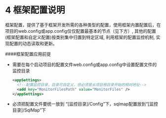 # 4 框架配置说明
框架配置，提供了基于框架开发所需的各种类型的配置，使用框架内置配置后，在项目的web.config或app.config仅仅配置最基本的节点（见下方）, 其他的配置(框架配置和自定义配置)按类别集中归置到特定区域, 利用框架的配置监控机制, 实现配置的动态读取和更新。

####框架配置应用前提

* 需要在每个启动项目的配置文件web.config或app.config中设置配置文件的监控目录
  ```xml
  <appSettings>
    <!--配置监控目录，目录可自定义，但必须是从项目根目录开始的相对地址-->
    <add key="MonitorFilesPath" value="MonitorFiles" />
  </appSettings>
  ```
* 必须把配置文件要统一放到 “[监控目录]/Config”下，sqlmap配置放到“[监控目录]/SqlMap”下




